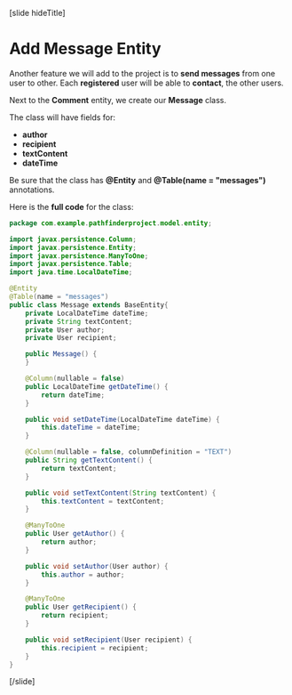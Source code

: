 [slide hideTitle]

# Add Message Entity

Another feature we will add to the project is to **send messages** from one user to other. Each **registered** user will be able to **contact**, the other users.

Next to the **Comment** entity, we create our **Message** class.

The class will have fields for:

- **author**
- **recipient**
- **textContent**
- **dateTime**

Be sure that the class has **@Entity** and **@Table(name = "messages")** annotations.

Here is the **full code** for the class:

```java
package com.example.pathfinderproject.model.entity;

import javax.persistence.Column;
import javax.persistence.Entity;
import javax.persistence.ManyToOne;
import javax.persistence.Table;
import java.time.LocalDateTime;

@Entity
@Table(name = "messages")
public class Message extends BaseEntity{
    private LocalDateTime dateTime;
    private String textContent;
    private User author;
    private User recipient;

    public Message() {
    }

    @Column(nullable = false)
    public LocalDateTime getDateTime() {
        return dateTime;
    }

    public void setDateTime(LocalDateTime dateTime) {
        this.dateTime = dateTime;
    }

    @Column(nullable = false, columnDefinition = "TEXT")
    public String getTextContent() {
        return textContent;
    }

    public void setTextContent(String textContent) {
        this.textContent = textContent;
    }

    @ManyToOne
    public User getAuthor() {
        return author;
    }

    public void setAuthor(User author) {
        this.author = author;
    }

    @ManyToOne
    public User getRecipient() {
        return recipient;
    }

    public void setRecipient(User recipient) {
        this.recipient = recipient;
    }
}
```

[/slide]
